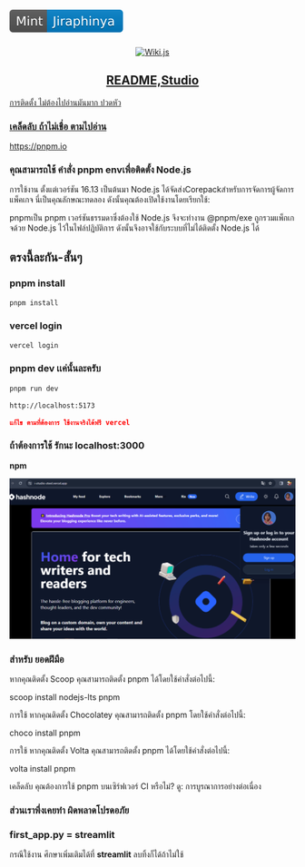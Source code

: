 # <img src="/public/Link-ai-jiraphinya-copilot.svg" alt="ai-jiraphinya-copilot.svg" />

<p align="center">

  <picture>
    <a href="#"
      <source media="(prefers-color-scheme: dark)" srcset="https://res.cloudinary.com/dcwjok3nu/image/upload/v1707833096/LogoBuddhism/Buddhism_light_wx0vb8.svg">
    <img alt="Wiki.js" src="https://res.cloudinary.com/dcwjok3nu/image/upload/v1707833096/LogoBuddhism/Buddhism_dark_x8rwba.svg" width="256">
  
  </picture>  

</p>


<H2 align="center">README,Studio</H2>



การติดตั้ง ไม่ต้องไปอ่านมันมาก ปวดหัว

### เคล็ดลับ ถ้าไม่เชื่อ ตามไปอ่าน

https://pnpm.io

### คุณสามารถใช้ คำสั่ง pnpm envเพื่อติดตั้ง Node.js

การใช้งาน
ตั้งแต่เวอร์ชัน 16.13 เป็นต้นมา Node.js ได้จัดส่งCorepackสำหรับการจัดการผู้จัดการแพ็คเกจ นี่เป็นคุณลักษณะทดลอง ดังนั้นคุณต้องเปิดใช้งานโดยเรียกใช้:

pnpmเป็น pnpm เวอร์ชันธรรมดาซึ่งต้องใช้ Node.js จึงจะทำงาน
@pnpm/exe ถูกรวมแพ็กเกจด้วย Node.js ไว้ในไฟล์ปฏิบัติการ ดังนั้นจึงอาจใช้กับระบบที่ไม่ได้ติดตั้ง Node.js ได้

## ตรงนี้ละกัน-สั้นๆ

### pnpm install

```
pnpm install
```

### vercel login

```
vercel login
```

### pnpm dev เเค่นั้นละครับ

```
pnpm run dev
```

```
http://localhost:5173
```

```json
แก้ไข ตามที่ต้องการ ใช้งานจริงได้ฟรี vercel
```
### ถ้าต้องการใช้ รักนะ localhost:3000
**npm**

<p align="center">
  <a href="https://i-studio-steel.vercel.app">
    <img src="/public/WhatsApp Image.png" alt="WhatsApp Image" />
  </a>

### สำหรับ ยอดฝีมือ
หากคุณติดตั้ง Scoop คุณสามารถติดตั้ง pnpm ได้โดยใช้คำสั่งต่อไปนี้:

scoop install nodejs-lts pnpm

การใช้
หากคุณติดตั้ง Chocolatey คุณสามารถติดตั้ง pnpm โดยใช้คำสั่งต่อไปนี้:

choco install pnpm

การใช้
หากคุณติดตั้ง Volta คุณสามารถติดตั้ง pnpm ได้โดยใช้คำสั่งต่อไปนี้:

volta install pnpm

เคล็ดลับ
คุณต้องการใช้ pnpm บนเซิร์ฟเวอร์ CI หรือไม่? ดู: การบูรณาการอย่างต่อเนื่อง

### ส่วนเราพึ่งเคยทำ ผิดพลาดโปรดอภัย

### first_app.py = streamlit
กรณีใช้งาน ศึกษาเพิ่มเติมได้ที่ **streamlit** ลบทิ้งก็ได้ถ้าไม่ใช้
